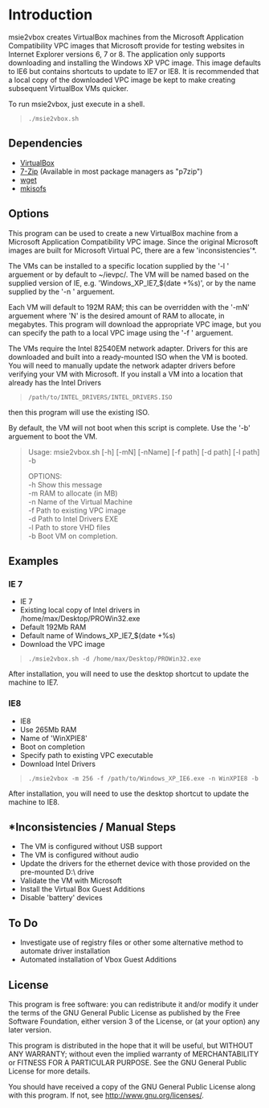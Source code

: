 # Introduction
msie2vbox creates VirtualBox machines from the Microsoft Application Compatibility VPC images that Microsoft provide for testing websites in Internet Explorer versions 6, 7 or 8.  The application only supports downloading and installing the Windows XP VPC image.  This image defaults to IE6 but contains shortcuts to update to IE7 or IE8.  It is recommended that a local copy of the downloaded VPC image be kept to make creating subsequent VirtualBox VMs quicker.

To run msie2vbox, just execute in a shell.

>`./msie2vbox.sh`

## Dependencies
* [VirtualBox](http://www.virtualbox.org/)
* [7-Zip](http://www.7-zip.org/download.html) (Available in most package managers as "p7zip")
* [wget](http://www.gnu.org/software/wget/)
* [mkisofs](http://freshmeat.net/projects/mkisofs/)

## Options
This program can be used to create a new VirtualBox machine from a Microsoft
Application Compatibility VPC image.  Since the original Microsoft images
are built for Microsoft Virtual PC, there are a few 'inconsistencies'*.

The VMs can be installed to a specific location supplied by the '-l <path>' arguement
or by default to ~/ievpc/.  The VM will be named based on the supplied version of IE,
e.g. 'Windows_XP_IE7_$(date +%s)', or by the name supplied by the '-n <name>' arguement.

Each VM will default to 192M RAM; this can be overridden with the '-mN' arguement where
'N' is the desired amount of RAM to allocate, in megabytes.  This program will
download the appropriate VPC image, but you can specify the path to a local VPC image
using the '-f <path>' arguement.

The VMs require the Intel 82540EM network adapter.  Drivers for this are downloaded and
built into a ready-mounted ISO when the VM is booted.  You will need to manually
update the network adapter drivers before verifying your VM with Microsoft.  If you install
a VM into a location that already has the Intel Drivers

>`/path/to/INTEL_DRIVERS/INTEL_DRIVERS.ISO`

then this program will use the existing ISO.

By default, the VM will not boot when this script is complete.  Use the '-b' arguement
to boot the VM.

>Usage: msie2vbox.sh [-h] [-mN] [-nName] [-f path] [-d path] [-l path] -b  
>  
>OPTIONS:  
>  -h            Show this message  
>  -m            RAM to allocate (in MB)  
>  -n            Name of the Virtual Machine  
>  -f            Path to existing VPC image  
>  -d            Path to Intel Drivers EXE  
>  -l            Path to store VHD files  
>  -b            Boot VM on completion.  
  

## Examples
### IE 7
* IE 7
* Existing local copy of Intel drivers in /home/max/Desktop/PROWin32.exe
* Default 192Mb RAM
* Default name of Windows_XP_IE7_$(date +%s)
* Download the VPC image
  
>`./msie2vbox.sh -d /home/max/Desktop/PROWin32.exe`

After installation, you will need to use the desktop shortcut to update the machine to IE7.

### IE8
* IE8
* Use 265Mb RAM
* Name of 'WinXPIE8'
* Boot on completion
* Specify path to existing VPC executable
* Download Intel Drivers

>`./msie2vbox -m 256 -f /path/to/Windows_XP_IE6.exe -n WinXPIE8 -b`

After installation, you will need to use the desktop shortcut to update the machine to IE8.

## *Inconsistencies / Manual Steps
* The VM is configured without USB support
* The VM is configured without audio
* Update the drivers for the ethernet device with those provided on the pre-mounted D:\ drive
* Validate the VM with Microsoft
* Install the Virtual Box Guest Additions
* Disable 'battery' devices

## To Do
* Investigate use of registry files or other some alternative method to automate driver installation
* Automated installation of Vbox Guest Additions

## License 
This program is free software: you can redistribute it and/or modify
it under the terms of the GNU General Public License as published by
the Free Software Foundation, either version 3 of the License, or
(at your option) any later version.

This program is distributed in the hope that it will be useful,
but WITHOUT ANY WARRANTY; without even the implied warranty of
MERCHANTABILITY or FITNESS FOR A PARTICULAR PURPOSE.  See the
GNU General Public License for more details.

You should have received a copy of the GNU General Public License
along with this program.  If not, see <http://www.gnu.org/licenses/>.

